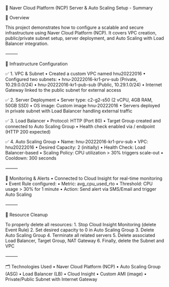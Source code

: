 📘 Naver Cloud Platform (NCP) Server & Auto Scaling Setup - Summary

🚀 Overview

This project demonstrates how to configure a scalable and secure infrastructure using Naver Cloud Platform (NCP). It covers VPC creation, public/private subnet setup, server deployment, and Auto Scaling with Load Balancer integration.

⸻

🔧 Infrastructure Configuration

✅ 1. VPC & Subnet
	•	Created a custom VPC named hnu20222016
	•	Configured two subnets:
	•	hnu-20222016-kr1-prv-sub (Private, 10.29.0.0/24)
	•	hnu-20222016-kr1-pub-sub (Public, 10.29.1.0/24)
	•	Internet Gateway linked to the public subnet for external access

✅ 2. Server Deployment
	•	Server type: c2-g2-s50 (2 vCPU, 4GB RAM, 50GB SSD)
	•	OS image: Custom image hnu-20222016
	•	Servers deployed in private subnet with Load Balancer handling external traffic

✅ 3. Load Balancer
	•	Protocol: HTTP (Port 80)
	•	Target Group created and connected to Auto Scaling Group
	•	Health check enabled via / endpoint (HTTP 200 expected)

✅ 4. Auto Scaling Group
	•	Name: hnu-20222016-kr1-prv-sub
	•	VPC: hnu20222016
	•	Desired Capacity: 2 (initially)
	•	Health Check: Load Balancer-based
	•	Scaling Policy: CPU utilization > 30% triggers scale-out
	•	Cooldown: 300 seconds

⸻

📡 Monitoring & Alerts
	•	Connected to Cloud Insight for real-time monitoring
	•	Event Rule configured:
	•	Metric: avg_cpu_used_rto
	•	Threshold: CPU usage > 30% for 1 minute
	•	Action: Send alert via SMS/Email and trigger Auto Scaling

⸻

🧹 Resource Cleanup

To properly delete all resources:
	1.	Stop Cloud Insight Monitoring (delete Event Rule)
	2.	Set desired capacity to 0 in Auto Scaling Group
	3.	Delete Auto Scaling Group
	4.	Terminate all related servers
	5.	Delete associated Load Balancer, Target Group, NAT Gateway
	6.	Finally, delete the Subnet and VPC

⸻

🗂 Technologies Used
	•	Naver Cloud Platform (NCP)
	•	Auto Scaling Group (ASG)
	•	Load Balancer (LB)
	•	Cloud Insight
	•	Custom AMI (image)
	•	Private/Public Subnet with Internet Gateway

